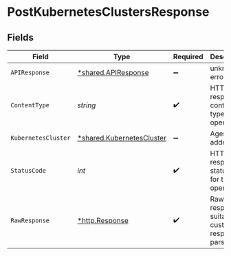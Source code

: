 # PostKubernetesClustersResponse


## Fields

| Field                                                                        | Type                                                                         | Required                                                                     | Description                                                                  |
| ---------------------------------------------------------------------------- | ---------------------------------------------------------------------------- | ---------------------------------------------------------------------------- | ---------------------------------------------------------------------------- |
| `APIResponse`                                                                | [*shared.APIResponse](../../../pkg/models/shared/apiresponse.md)             | :heavy_minus_sign:                                                           | unknown error                                                                |
| `ContentType`                                                                | *string*                                                                     | :heavy_check_mark:                                                           | HTTP response content type for this operation                                |
| `KubernetesCluster`                                                          | [*shared.KubernetesCluster](../../../pkg/models/shared/kubernetescluster.md) | :heavy_minus_sign:                                                           | Agent was added.                                                             |
| `StatusCode`                                                                 | *int*                                                                        | :heavy_check_mark:                                                           | HTTP response status code for this operation                                 |
| `RawResponse`                                                                | [*http.Response](https://pkg.go.dev/net/http#Response)                       | :heavy_check_mark:                                                           | Raw HTTP response; suitable for custom response parsing                      |